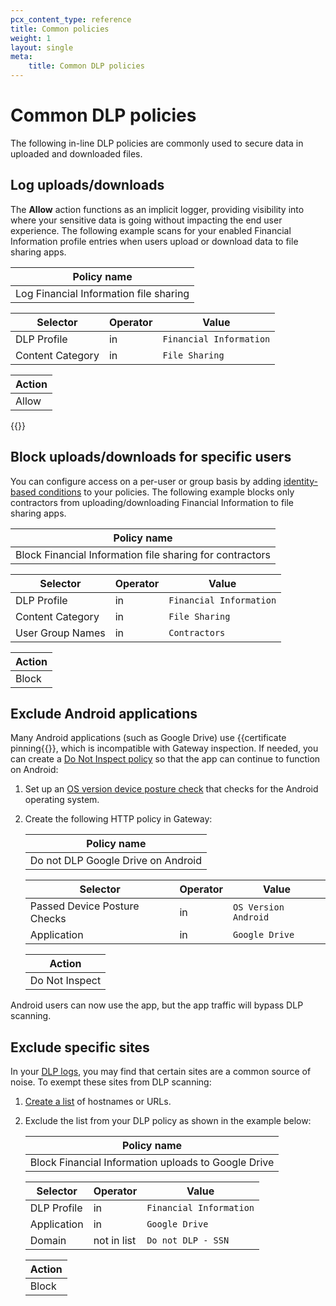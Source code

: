 ```yaml
---
pcx_content_type: reference
title: Common policies
weight: 1
layout: single
meta:
    title: Common DLP policies
---
```


# Common DLP policies

The following in-line DLP policies are commonly used to secure data in uploaded and downloaded files.

## Log uploads/downloads

The **Allow** action functions as an implicit logger, providing visibility into where your sensitive data is going without impacting the end user experience. The following example scans for your enabled Financial Information profile entries when users upload or download data to file sharing apps.

| Policy name |
| ---- |
| Log Financial Information file sharing|

| Selector | Operator | Value |
| - | - | - |
| DLP Profile | in | `Financial Information` |
| Content Category  | in | `File Sharing` |

|Action|
|------|
|Allow |

{{<render file="gateway/_block-file-types.md">}}

## Block uploads/downloads for specific users

You can configure access on a per-user or group basis by adding [identity-based conditions](/cloudflare-one/policies/gateway/identity-selectors/) to your policies. The following example blocks only contractors from uploading/downloading Financial Information to file sharing apps.

| Policy name |
| ---- |
| Block Financial Information file sharing for contractors |

| Selector | Operator | Value |
| - | - | - |
| DLP Profile | in | `Financial Information` |
| Content Category  | in | `File Sharing` |
| User Group Names | in | `Contractors` |

|Action|
|------|
|Block |

## Exclude Android applications

Many Android applications (such as Google Drive) use {{<glossary-tooltip term_id="certificate-pinning">certificate pinning{{</glossary-tooltip>}}, which is incompatible with Gateway inspection. If needed, you can create a [Do Not Inspect policy](/cloudflare-one/policies/gateway/http-policies/#do-not-inspect) so that the app can continue to function on Android:

1. Set up an [OS version device posture check](/cloudflare-one/identity/devices/warp-client-checks/os-version/) that checks for the Android operating system.

2. Create the following HTTP policy in Gateway:

    | Policy name |
    | ---- |
    | Do not DLP Google Drive on Android |

    | Selector | Operator | Value |
    | - | - | - |
    | Passed Device Posture Checks | in | `OS Version Android` |
    | Application  | in | `Google Drive` |

    |Action|
    |------|
    |Do Not Inspect |

Android users can now use the app, but the app traffic will bypass DLP scanning.

## Exclude specific sites

In your [DLP logs](/cloudflare-one/policies/data-loss-prevention/dlp-policies/#4-view-dlp-logs), you may find that certain sites are a common source of noise. To exempt these sites from DLP scanning:

1. [Create a list](/cloudflare-one/policies/gateway/lists/) of hostnames or URLs.

2. Exclude the list from your DLP policy as shown in the example below:

    | Policy name |
    | ---- |
    | Block Financial Information uploads to Google Drive |

    | Selector | Operator | Value |
    | - | - | - |
    | DLP Profile | in | `Financial Information` |
    | Application  | in | `Google Drive` |
    | Domain | not in list | `Do not DLP - SSN` |

    |Action|
    |------|
    |Block |
